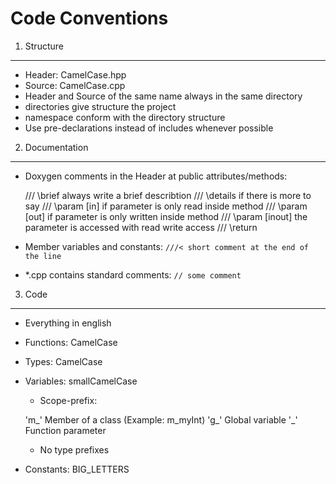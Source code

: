Code Conventions
===

1. Structure
---
* Header: CamelCase.hpp
* Source: CamelCase.cpp
* Header and Source of the same name always in the same directory
* directories give structure the project
* namespace conform with the directory structure
* Use pre-declarations instead of includes whenever possible

2. Documentation
---
* Doxygen comments in the Header at public attributes/methods:

    /// \brief			always write a brief describtion
    /// \details		if there is more to say
    /// \param [in]		if parameter is only read inside method
    /// \param [out]	if parameter is only written inside method
    /// \param [inout]	the parameter is accessed with read write access
    /// \return

* Member variables and constants: `///< short comment at the end of the line`
* *.cpp contains standard comments: `// some comment`

3. Code
---
* Everything in english
* Functions: CamelCase
* Types: CamelCase

* Variables: smallCamelCase
	* Scope-prefix:

	'm_' Member of a class (Example: m_myInt)
    'g_' Global variable
    '_' Function parameter

	* No type prefixes
* Constants: BIG_LETTERS